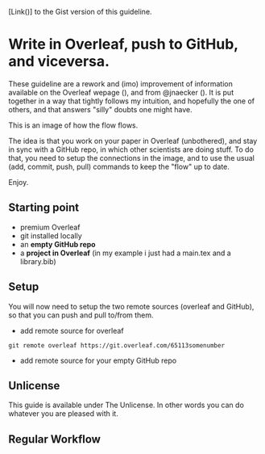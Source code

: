 [Link()] to the Gist version of this guideline.
# Write in Overleaf, push to GitHub, and viceversa.

These guideline are a rework and (imo) improvement of information available on the Overleaf wepage (), and from @jnaecker (). It is put together in a way that tightly follows my intuition, and hopefully the one of others, and that answers "silly" doubts one might have.

This is an image of how the flow flows.


The idea is that you work on your paper in Overleaf (unbothered), and stay in sync with a GitHub repo, in which other scientists are doing stuff. To do that, you need to setup the connections in the image, and to use the usual (add, commit, push, pull) commands to keep the "flow" up to date.

Enjoy.


## Starting point

- premium Overleaf
- git installed locally
- an **empty GitHub repo**
- a **project in Overleaf** (in my example i just had a main.tex and a library.bib)


## Setup

You will now need to setup the two remote sources (overleaf and GitHub), so that you can push and pull to/from them.

- add remote source for overleaf
  
```git remote overleaf https://git.overleaf.com/65113somenumber```

- add remote source for your empty GitHub repo

  

## Unlicense

This guide is available under The Unlicense. In other words you can do whatever you are pleased with it.




## Regular Workflow
